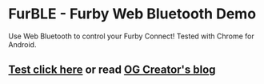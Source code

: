 # FurBLE - Furby Web Bluetooth Demo
Use Web Bluetooth to control your Furby Connect! Tested with Chrome for Android.

## [Test click here](   https://raffabenoja.github.io/furble.html)  or read [OG Creator's blog](https://www.contextis.com/blog/dont-feed-them-after-midnight-reverse-engineering-the-furby-connect)

